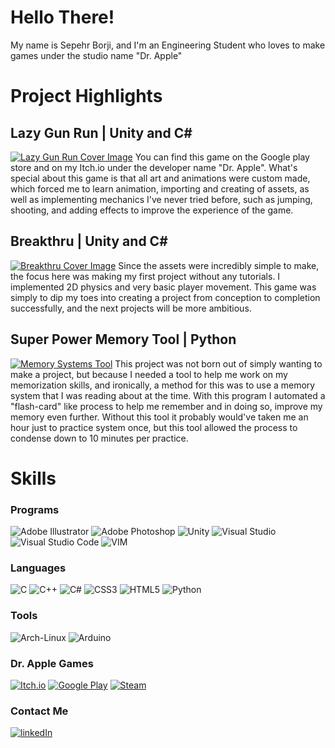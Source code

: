 # Hello There!
My name is Sepehr Borji, and I'm an Engineering Student who loves to make games under the studio name "Dr. Apple"

# Project Highlights

## Lazy Gun Run | Unity and C#
[![Lazy Gun Run Cover Image](https://img.itch.zone/aW1hZ2UvMTQxNzQ0Mi84MjU1NDAzLmpwZw==/original/1ynfHN.jpg)](https://dr-apple-games.itch.io/lazy-gun-run)
You can find this game on the Google play store and on my Itch.io under the developer name "Dr. Apple". What's special about this game is that all art and animations were custom made, which forced me to learn animation, importing and creating of assets, as well as implementing mechanics I've never tried before, such as jumping, shooting, and adding effects to improve the experience of the game.

## Breakthru | Unity and C#
[![Breakthru Cover Image](https://github.com/SepehrBorji/Breakthru-Build/blob/main/breakthrough%20social%20media.png)](https://github.com/SepehrBorji/Breakthru-Build)
Since the assets were incredibly simple to make, the focus here was making my first project without any tutorials. I implemented 2D physics and very basic player movement. This game was simply to dip my toes into creating a project from conception to completion successfully, and the next projects will be more ambitious.

## Super Power Memory Tool | Python 
[![Memory Systems Tool](https://github.com/SepehrBorji/Memory-Systems/blob/main/Readme/Memory-systems-preview.png)](https://github.com/SepehrBorji/Memory-Systems)
This project was not born out of simply wanting to make a project, but because I needed a tool to help me work on my memorization skills, and ironically, a method for this was to use a memory system that I was reading about at the time. With this program I automated a "flash-card" like process to help me remember and in doing so, improve my memory even further. Without this tool it probably would've taken me an hour just to practice system once, but this tool allowed the process to condense down to 10 minutes per practice.

# Skills
### Programs
![Adobe Illustrator](https://img.shields.io/badge/Adobe%20Illustrator-FF9A00?style=for-the-badge&logo=adobe%20illustrator&logoColor=white)
![Adobe Photoshop](https://img.shields.io/badge/Adobe%20Photoshop-31A8FF?style=for-the-badge&logo=Adobe%20Photoshop&logoColor=black)
![Unity](https://img.shields.io/badge/Unity-100000?style=for-the-badge&logo=unity&logoColor=white)
![Visual Studio](https://img.shields.io/badge/Visual_Studio-5C2D91?style=for-the-badge&logo=visual%20studio&logoColor=white)
![Visual Studio Code](https://img.shields.io/badge/Visual_Studio_Code-0078D4?style=for-the-badge&logo=visual%20studio%20code&logoColor=white)
![VIM](https://img.shields.io/badge/VIM-%2311AB00.svg?&style=for-the-badge&logo=vim&logoColor=white)

### Languages
![C](https://img.shields.io/badge/C-00599C?style=for-the-badge&logo=c&logoColor=white)
![C++](https://img.shields.io/badge/C%2B%2B-00599C?style=for-the-badge&logo=c%2B%2B&logoColor=white)
![C#](https://img.shields.io/badge/C%23-239120?style=for-the-badge&logo=c-sharp&logoColor=white)
![CSS3](https://img.shields.io/badge/CSS3-1572B6?style=for-the-badge&logo=css3&logoColor=white)
![HTML5](https://img.shields.io/badge/HTML5-E34F26?style=for-the-badge&logo=html5&logoColor=white)
![Python](https://img.shields.io/badge/Python-FFD43B?style=for-the-badge&logo=python&logoColor=blue)

### Tools
![Arch-Linux](https://img.shields.io/badge/Arch_Linux-1793D1?style=for-the-badge&logo=arch-linux&logoColor=white)
![Arduino](https://img.shields.io/badge/Arduino-00979D?style=for-the-badge&logo=Arduino&logoColor=white)

### Dr. Apple Games
[![Itch.io](https://img.shields.io/badge/Itch.io-FA5C5C?style=for-the-badge&logo=itchdotio&logoColor=white)](https://dr-apple-games.itch.io/)
[![Google Play](https://img.shields.io/badge/Google_Play-414141?style=for-the-badge&logo=google-play&logoColor=white)](https://play.google.com/store/apps/developer?id=Dr.+Apple)
[![Steam](https://img.shields.io/badge/Steam-000000?style=for-the-badge&logo=steam&logoColor=white)](https://steamcommunity.com/id/Dr-Apple)

### Contact Me
[![linkedIn](https://img.shields.io/badge/LinkedIn-0077B5?style=for-the-badge&logo=linkedin&logoColor=white)](https://www.linkedin.com/in/sepehr-borji-548673161/)







